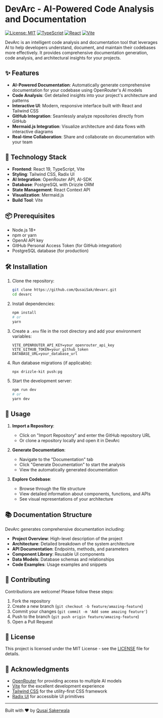 # DevArc - AI-Powered Code Analysis and Documentation

[![License: MIT](https://img.shields.io/badge/License-MIT-yellow.svg)](https://opensource.org/licenses/MIT)
[![TypeScript](https://img.shields.io/badge/TypeScript-007ACC?style=flat&logo=typescript&logoColor=white)](https://www.typescriptlang.org/)
[![React](https://img.shields.io/badge/React-20232A?style=flat&logo=react&logoColor=61DAFB)](https://reactjs.org/)
[![Vite](https://img.shields.io/badge/Vite-646CFF?style=flat&logo=vite&logoColor=white)](https://vitejs.dev/)

DevArc is an intelligent code analysis and documentation tool that leverages AI to help developers understand, document, and maintain their codebases more effectively. It provides comprehensive documentation generation, code analysis, and architectural insights for your projects.

## ✨ Features

- **AI-Powered Documentation**: Automatically generate comprehensive documentation for your codebase using OpenRouter's AI models
- **Code Analysis**: Get detailed insights into your project's architecture and patterns
- **Interactive UI**: Modern, responsive interface built with React and Tailwind CSS
- **GitHub Integration**: Seamlessly analyze repositories directly from GitHub
- **Mermaid.js Integration**: Visualize architecture and data flows with interactive diagrams
- **Real-time Collaboration**: Share and collaborate on documentation with your team

## 🚀 Technology Stack

- **Frontend**: React 19, TypeScript, Vite
- **Styling**: Tailwind CSS, Radix UI
- **AI Integration**: OpenRouter API, AI-SDK
- **Database**: PostgreSQL with Drizzle ORM
- **State Management**: React Context API
- **Visualization**: Mermaid.js
- **Build Tool**: Vite

## 📦 Prerequisites

- Node.js 18+
- npm or yarn
- OpenAI API key
- GitHub Personal Access Token (for GitHub integration)
- PostgreSQL database (for production)

## 🛠️ Installation

1. Clone the repository:
   ```bash
   git clone https://github.com/QusaiSak/devarc.git
   cd devarc
   ```

2. Install dependencies:
   ```bash
   npm install
   # or
   yarn
   ```

3. Create a `.env` file in the root directory and add your environment variables:
   ```env
   VITE_OPENROUTER_API_KEY=your_openrouter_api_key
   VITE_GITHUB_TOKEN=your_github_token
   DATABASE_URL=your_database_url
   ```

4. Run database migrations (if applicable):
   ```bash
   npx drizzle-kit push:pg
   ```

5. Start the development server:
   ```bash
   npm run dev
   # or
   yarn dev
   ```

## 🚀 Usage

1. **Import a Repository**:
   - Click on "Import Repository" and enter the GitHub repository URL
   - Or clone a repository locally and open it in DevArc

2. **Generate Documentation**:
   - Navigate to the "Documentation" tab
   - Click "Generate Documentation" to start the analysis
   - View the automatically generated documentation

3. **Explore Codebase**:
   - Browse through the file structure
   - View detailed information about components, functions, and APIs
   - See visual representations of your architecture

## 📚 Documentation Structure

DevArc generates comprehensive documentation including:

- **Project Overview**: High-level description of the project
- **Architecture**: Detailed breakdown of the system architecture
- **API Documentation**: Endpoints, methods, and parameters
- **Component Library**: Reusable UI components
- **Data Models**: Database schemas and relationships
- **Code Examples**: Usage examples and snippets

## 🤝 Contributing

Contributions are welcome! Please follow these steps:

1. Fork the repository
2. Create a new branch (`git checkout -b feature/amazing-feature`)
3. Commit your changes (`git commit -m 'Add some amazing feature'`)
4. Push to the branch (`git push origin feature/amazing-feature`)
5. Open a Pull Request

## 📄 License

This project is licensed under the MIT License - see the [LICENSE](LICENSE) file for details.

## 🙏 Acknowledgments

- [OpenRouter](https://openrouter.ai/) for providing access to multiple AI models
- [Vite](https://vitejs.dev/) for the excellent development experience
- [Tailwind CSS](https://tailwindcss.com/) for the utility-first CSS framework
- [Radix UI](https://www.radix-ui.com/) for accessible UI primitives

---

Built with ❤️ by [Qusai Sakerwala](https://github.com/QusaiSak)
